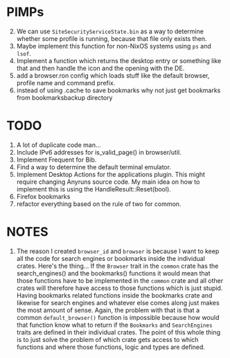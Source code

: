 # PIMPs
2. We can use `SiteSecurityServiceState.bin` as a way to determine whether some profile is running, because that file only exists then.
3. Maybe implement this function for non-NixOS systems using `ps` and `lsof`.
4. Implement a function which returns the desktop entry or something like that and then handle the icon and the opening with the DE.
5. add a browser.ron config which loads stuff like the default browser, profile name and command prefix.
6. instead of using .cache to save bookmarks why not just get bookmarks from bookmarksbackup directory

# TODO
1. A lot of duplicate code man...
2. Include IPv6 addresses for is_valid_page() in browser/util.
3. Implement Frequent for Bib.
4. Find a way to determine the default terminal emulator.
5. Implement Desktop Actions for the applications plugin. This might require changing Anyruns source code. My main idea on how to implement this is using the HandleResult::Reset(bool).
6. Firefox bookmarks
7. refactor everything based on the rule of two for common.

# NOTES
1. The reason I created `browser_id` and `browser` is because I want to keep all the code for search engines or bookmarks inside the individual crates. Here's the thing... If the `Browser` trait in the `common` crate has the search_engines() and the bookmarks() functions it would mean that those functions have to be implemented in the `common` crate and all other crates will therefore have access to those functions which is just stupid. Having bookmarks related functions inside the bookmarks crate and likewise for search engines and whatever else comes along just makes the most amount of sense. Again, the problem with that is that a common `default_browser()` function is impossible because how would that function know what to return if the `Bookmarks` and `SearchEngines` traits are defined in their individual crates. The point of this whole thing is to just solve the problem of which crate gets access to which functions and where those functions, logic and types are defined.